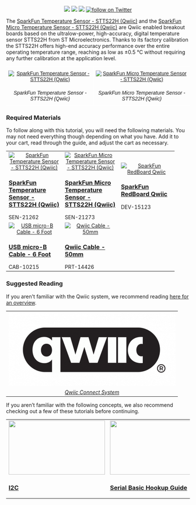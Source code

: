 <p align="center">
  <a href="https://github.com/sparkfun/SparkFun_Temperature_Sensor-STTS22H/issues" alt="Issues">
    <img src="https://img.shields.io/github/issues/sparkfun/SparkFun_Temperature_Sensor-STTS22H.svg" /></a>
  <a href="https://github.com/sparkfun/SparkFun_Temperature_Sensor-STTS22H/actions" alt="Actions">
    <img src="https://github.com/sparkfun/SparkFun_u-blox_MAX-M10S/actions/workflows/mkdocs.yml/badge.svg" /></a>
  <a href="https://github.com/sparkfun/SparkFun_Temperature_Sensor-STTS22H/blob/main/LICENSE.md" alt="License">
    <img src="https://img.shields.io/badge/license-CC%20BY--SA%204.0-blue.svg"/></a>
  <a href="https://twitter.com/intent/follow?screen_name=sparkfun">
    <img src="https://img.shields.io/twitter/follow/sparkfun.svg?style=social&logo=twitter" alt="follow on Twitter"></a>
</p>




The [SparkFun Temperature Sensor - STTS22H (Qwiic)](https://www.sparkfun.com/products/21262) and the [SparkFun Micro Temperature Sensor - STTS22H (Qwiic)](https://www.sparkfun.com/products/21273) are Qwiic enabled breakout boards based on the ultralow-power, high-accuracy, digital temperature sensor STTS22H from ST Microelectronics. Thanks to its factory calibration the STTS22H offers high-end accuracy performance over the entire operating temperature range, reaching as low as ±0.5 °C without requiring any further calibration at the application level. 


<style type="text/css">
.tg  {border-collapse:collapse;border-spacing:0;}
.tg td{font-family:Arial, sans-serif;font-size:14px;padding:10px 5px;border-style:solid;border-width:1px;overflow:hidden;word-break:normal;border-color:black;}
.tg th{font-family:Arial, sans-serif;font-size:14px;font-weight:normal;padding:10px 5px;border-style:solid;border-width:1px;overflow:hidden;word-break:normal;border-color:black;}
.tg .tg-v0mg{border-color:#ffffff;text-align:center;vertical-align:middle}
</style>
<table class="tg">
  <tr>
    <th class="tg-v0mg"><a href="https://cdn.sparkfun.com/assets/parts/2/1/0/3/8/STTS22-_01.jpg"><img src="https://cdn.sparkfun.com/assets/parts/2/1/0/3/8/STTS22-_01.jpg" alt="SparkFun Temperature Sensor - STTS22H (Qwiic)"></a></th>
    <th class="tg-v0mg"><a href="https://cdn.sparkfun.com/assets/parts/2/1/0/5/1/STTS22Micro-_01.jpg"><img src="https://cdn.sparkfun.com/assets/parts/2/1/0/5/1/STTS22Micro-_01.jpg" alt="SparkFun Micro Temperature Sensor - STTS22H (Qwiic)"></a></th>
  </tr>
  <tr>
    <td class="tg-v0mg"><i>SparkFun Temperature Sensor - STTS22H (Qwiic)</i></td>
    <td class="tg-v0mg"><i>SparkFun Micro Temperature Sensor - STTS22H (Qwiic)</i></td>
  </tr>
</table>


### Required Materials

To follow along with this tutorial, you will need the following materials. You may not need everything though depending on what you have. Add it to your cart, read through the guide, and adjust the cart as necessary.

<div>
<table style="border-style:none">
    <tr>
        <td width="140">
            <a href="https://www.sparkfun.com/products/21262">
              <div style="text-align: center"><img src="https://cdn.sparkfun.com/assets/parts/2/1/0/3/8/STTS22-_01.jpg" alt="SparkFun Temperature Sensor - STTS22H (Qwiic)" height="140"></div>
              <h3 style="text-align: left">SparkFun Temperature Sensor - STTS22H (Qwiic)</h3>
            </a>
            <span>SEN-21262</span>
        </td>
        <td width="140">
            <a href="https://www.sparkfun.com/products/21273">
              <div style="text-align: center"><img src="https://cdn.sparkfun.com/assets/parts/2/1/0/5/1/STTS22Micro-_01.jpg" alt="SparkFun Micro Temperature Sensor - STTS22H (Qwiic)" height="140"></div>
              <h3 style="text-align: left">SparkFun Micro Temperature Sensor - STTS22H (Qwiic)</h3>
            </a>
            <span>SEN-21273</span>
        </td>
        <td width="140">
            <a href="https://www.sparkfun.com/products/15123">
              <div style="text-align: center"><img src="https://cdn.sparkfun.com//assets/parts/1/3/4/9/2/15123-SparkFun_RedBoard_Qwiic-01a.jpg" alt="SparkFun RedBoard Qwiic" height="140"></div>
              <h3 style="text-align: left">SparkFun RedBoard Qwiic</h3>
            </a>
            <span>DEV-15123</span>
        </td>
    </tr>
    <tr>
      <td width="140">
          <a href="https://www.sparkfun.com/products/10215">
            <div style="text-align: center"><img src="https://cdn.sparkfun.com//assets/parts/4/5/5/8/10215-01.jpg" alt="USB micro-B Cable - 6 Foot" height="140"></div>
            <h3 style="text-align: left">USB micro-B Cable - 6 Foot</h3>
          </a>
          <span>CAB-10215</span>
      </td>
        <td width="140">
            <a href="https://www.sparkfun.com/products/14426">
              <div style="text-align: center"><img src="https://cdn.sparkfun.com//assets/parts/1/2/4/5/2/14426-Qwiic_Cable_-_50mm-01.jpg" alt="Qwiic Cable - 50mm" height="140"></div>
              <h3 style="text-align: left">Qwiic Cable - 50mm</h3>
            </a>
            <span>PRT-14426</span>
        </td>
    </tr>
</table>
</div>



### Suggested Reading

If you aren't familiar with the Qwiic system, we recommend reading [here for an overview](https://www.sparkfun.com/qwiic).

<div style="text-align: center">
<table style="border-style:none">
  <tr>
   <td>
   <div style="text-align: center"><a href="https://www.sparkfun.com/qwiic"><img src="assets\imgs\Qwiic-registered-updated.png" alt="Qwiic Connect System" title="Click to learn more about the Qwiic Connect System!"></a></td></div>
  </tr>
  <tr>
    <td><div style="text-align: center"><i><a href="https://www.sparkfun.com/qwiic">Qwiic Connect System</a></i></div></td>
  </tr>
</table>
</div>

If you aren’t familiar with the following concepts, we also recommend checking out a few of these tutorials before continuing.

<table style="border-style:none">
    <tr>
        <td style="vertical-align: text-top;" width="264px">
            <a href="https://learn.sparkfun.com/tutorials/i2c">
            <div style="text-align: center"><img src="https://cdn.sparkfun.com/c/264-148/assets/learn_tutorials/8/2/I2C-Block-Diagram.jpg" style="width:264px; height:148px; object-fit:contain;"></div>
            <h3 style="text-align: left">I2C
            </h3></a>
        </td>
        <td style="vertical-align: text-top;" width="264px">
            <a href="https://learn.sparkfun.com/tutorials/serial-basic-hookup-guide">
            <div style="text-align: center"><img src="https://cdn.sparkfun.com/c/264-148/assets/learn_tutorials/5/9/7/14050-01.jpg" style="width:264px; height:148px; object-fit:contain;"></div>
            <h3 style="text-align: left">Serial Basic Hookup Guide
            </h3></a>
        </td>
        <td style="vertical-align: text-top;" width="264px">
            <a href="https://learn.sparkfun.com/tutorials/redboard-plus-hookup-guide">
            <div style="text-align: center"><img src="https://cdn.sparkfun.com/c/264-148/assets/learn_tutorials/1/7/5/8/18158-SparkFun_RedBoard_Plus-01.jpg" style="width:264px; height:148px; object-fit:contain;"></div>
            <h3 style="text-align: left">RedBoard Hookup Guide
            </h3></a>
        </td>
    <tr>
</table>
